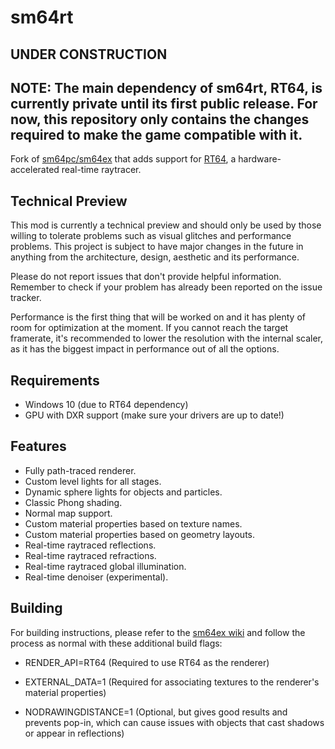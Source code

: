 # sm64rt

## UNDER CONSTRUCTION

## NOTE: The main dependency of sm64rt, RT64, is currently private until its first public release. For now, this repository only contains the changes required to make the game compatible with it.

Fork of [sm64pc/sm64ex](https://github.com/sm64pc/sm64ex) that adds support for [RT64](https://github.com/DarioSamo/RT64), a hardware-accelerated real-time raytracer.

## Technical Preview

This mod is currently a technical preview and should only be used by those willing to tolerate problems such as visual glitches and performance problems. This project is subject to have major changes in the future in anything from the architecture, design, aesthetic and its performance.

Please do not report issues that don't provide helpful information. Remember to check if your problem has already been reported on the issue tracker.

Performance is the first thing that will be worked on and it has plenty of room for optimization at the moment. If you cannot reach the target framerate, it's recommended to lower the resolution with the internal scaler, as it has the biggest impact in performance out of all the options.

## Requirements
* Windows 10 (due to RT64 dependency)
* GPU with DXR support (make sure your drivers are up to date!)

## Features
* Fully path-traced renderer.
* Custom level lights for all stages.
* Dynamic sphere lights for objects and particles.
* Classic Phong shading.
* Normal map support.
* Custom material properties based on texture names.
* Custom material properties based on geometry layouts.
* Real-time raytraced reflections.
* Real-time raytraced refractions.
* Real-time raytraced global illumination.
* Real-time denoiser (experimental).

## Building
For building instructions, please refer to the [sm64ex wiki](https://github.com/sm64pc/sm64ex/wiki) and follow the process as normal with these additional build flags:

* RENDER_API=RT64 (Required to use RT64 as the renderer)

* EXTERNAL_DATA=1 (Required for associating textures to the renderer's material properties)

* NODRAWINGDISTANCE=1 (Optional, but gives good results and prevents pop-in, which can cause issues with objects that cast shadows or appear in reflections)
